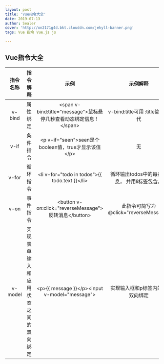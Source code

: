 ```yaml
---
layout: post
title: 'Vue指令大全'
date: 2019-07-13
author: Sealer
cover: 'http://on2171g4d.bkt.clouddn.com/jekyll-banner.png'
tags: Vue 指令 Vue.js js

---
```


## Vue指令大全

|指令名称|指令解释|示例|示例解释|
|:---:|:---:|:---:|:---:|
|v\-bind|属性绑定|\<span v-bind:title="message"\>鼠标悬停几秒查看动态绑定信息！\</span\>|v-bind:title可用 :title简写替代|
|v\-if|条件指令|\<p v\-if="seen"\>seen是个boolean值，true才显示该值\</p\>|无|
|v\-for|循环指令|\<li v\-for="todo in todos"\>{{ todo.text }}\</li\>|循环输出todos中的每条信息， 并用li标签包含。|
|v\-on|事件指令|\<button v-on:click="reverseMessage"\>反转消息\</button\>|此指令可简写为@click="reverseMessage"|
|v\-model|实现表单输入和应用状态之间的双向绑定|\<p\>{{ message }}\</p\>\<input v\-model="message"\>|实现输入框和p标签内的值双向绑定|

